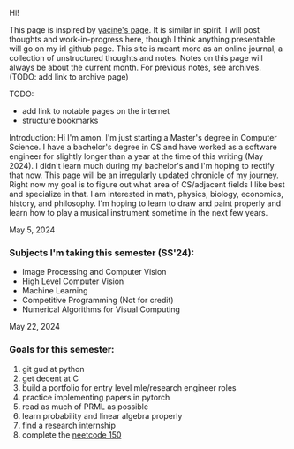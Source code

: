 Hi!

This page is inspired by [yacine's page](https://yacine.ca/). It is similar in spirit. I will post thoughts and work-in-progress here, though I think anything presentable will go on my irl github page. This site is meant more as an online journal, a collection of unstructured thoughts and notes. Notes on this page will always be about the current month. For previous notes, see archives.(TODO: add link to archive page)

TODO:
- add link to notable pages on the internet
- structure bookmarks

Introduction:
Hi I'm amon. I'm just starting a Master's degree in Computer Science. I have a bachelor's degree in CS and have worked as a software engineer for slightly longer than a year at the time of this writing (May 2024). I didn't learn much during my bachelor's and I'm hoping to rectify that now. This page will be an irregularly updated chronicle of my journey. Right now my goal is to figure out what area of CS/adjacent fields I like best and specialize in that. I am interested in math, physics, biology, economics, history, and philosophy. I'm hoping to learn to draw and paint properly and learn how to play a musical instrument sometime in the next few years.


May 5, 2024
### Subjects I'm taking this semester (SS'24):
- Image Processing and Computer Vision
- High Level Computer Vision
- Machine Learning
- Competitive Programming (Not for credit)
- Numerical Algorithms for Visual Computing

May 22, 2024
### Goals for this semester:
1. git gud at python
2. get decent at C
3. build a portfolio for entry level mle/research engineer roles
4. practice implementing papers in pytorch
5. read as much of PRML as possible
6. learn probability and linear algebra properly
7. find a research internship
8. complete the [neetcode 150](https://neetcode.io/practice)
